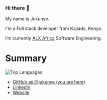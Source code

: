 ### Hi there 👋

My name is Jukunye.

I'm a Full stack developer from Kajiado, Kenya.

I’m currently [ALX Africa](https://www.alxafrica.com/) Software Engineering.



# Summary

![Top Languages](https://github-readme-stats.vercel.app/api/top-langs/?username=jukunye&layout=compact&theme=monokai)

* [GitHub as @jukunye (you are here)](https://github.com/jukunye)
* [LinkedIn](https://linkedin.com/in/jukunye-shira-854972266)
* [Website](https://jukunyes.vercel.app/)

<!--
**Jukunye/Jukunye** is a ✨ _special_ ✨ repository because its `README.md` (this file) appears on your GitHub profile.

Here are some ideas to get you started:

- 🔭 I’m currently working on ...
- 🌱 I’m currently learning ...
- 👯 I’m looking to collaborate on ...
- 🤔 I’m looking for help with ...
- 💬 Ask me about ...
- 📫 How to reach me: ...
- 😄 Pronouns: ...
- ⚡ Fun fact: ...
-->
